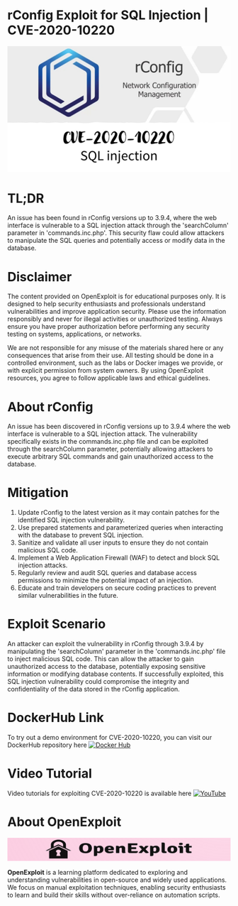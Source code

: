 # rConfig Exploit for SQL Injection | CVE-2020-10220
![CVE-2020-10220](https://raw.githubusercontent.com/pawanjswal/pawanjswal.github.io/master/cve-2020-10220/assets/thumbnail.jpg)

# TL;DR
An issue has been found in rConfig versions up to 3.9.4, where the web interface is vulnerable to a SQL injection attack through the 'searchColumn' parameter in 'commands.inc.php'. This security flaw could allow attackers to manipulate the SQL queries and potentially access or modify data in the database.

# Disclaimer

The content provided on OpenExploit is for educational purposes only. It is designed to help security enthusiasts and professionals understand vulnerabilities and improve application security. Please use the information responsibly and never for illegal activities or unauthorized testing. Always ensure you have proper authorization before performing any security testing on systems, applications, or networks.

We are not responsible for any misuse of the materials shared here or any consequences that arise from their use. All testing should be done in a controlled environment, such as the labs or Docker images we provide, or with explicit permission from system owners. By using OpenExploit resources, you agree to follow applicable laws and ethical guidelines.

# About rConfig
An issue has been discovered in rConfig versions up to 3.9.4 where the web interface is vulnerable to a SQL injection attack. The vulnerability specifically exists in the commands.inc.php file and can be exploited through the searchColumn parameter, potentially allowing attackers to execute arbitrary SQL commands and gain unauthorized access to the database.

# Mitigation
1. Update rConfig to the latest version as it may contain patches for the identified SQL injection vulnerability.
2. Use prepared statements and parameterized queries when interacting with the database to prevent SQL injection.
3. Sanitize and validate all user inputs to ensure they do not contain malicious SQL code.
4. Implement a Web Application Firewall (WAF) to detect and block SQL injection attacks.
5. Regularly review and audit SQL queries and database access permissions to minimize the potential impact of an injection.
6. Educate and train developers on secure coding practices to prevent similar vulnerabilities in the future.

# Exploit Scenario
An attacker can exploit the vulnerability in rConfig through 3.9.4 by manipulating the 'searchColumn' parameter in the 'commands.inc.php' file to inject malicious SQL code. This can allow the attacker to gain unauthorized access to the database, potentially exposing sensitive information or modifying database contents. If successfully exploited, this SQL injection vulnerability could compromise the integrity and confidentiality of the data stored in the rConfig application.

# DockerHub Link
To try out a demo environment for CVE-2020-10220, you can visit our DockerHub repository here [![Docker Hub](https://img.shields.io/badge/Docker_Hub-2496ED)](https://hub.docker.com/u/pawanjswal)

# Video Tutorial
Video tutorials for exploiting CVE-2020-10220 is available here [![YouTube](https://img.shields.io/badge/YouTube-FF0000)](https://www.youtube.com/@OpenExploit)

# About OpenExploit

![OpenExploit](https://raw.githubusercontent.com/pawanjswal/pawanjswal.github.io/master/assets/logo.png)

**OpenExploit** is a learning platform dedicated to exploring and understanding vulnerabilities in open-source and widely used applications. We focus on manual exploitation techniques, enabling security enthusiasts to learn and build their skills without over-reliance on automation scripts.